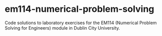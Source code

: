 # em114-numerical-problem-solving
Code solutions to laboratory exercises for the EM114 (Numerical Problem Solving for Engineers) module in Dublin City University.
